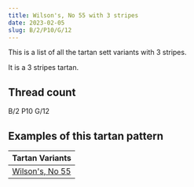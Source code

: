 ```yaml
---
title: Wilson's, No 55 with 3 stripes
date: 2023-02-05
slug: B/2/P10/G/12
---
```

This is a list of all the tartan sett variants with 3 stripes.

It is a 3 stripes tartan.


## Thread count
B/2 P10 G/12

## Examples of this tartan pattern

| Tartan Variants |
|---------------|
| [Wilson's, No 55](/variants/b/2/p10/g/12-b5480b0-g008000-p800080)||
